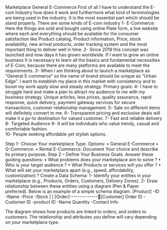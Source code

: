Marketplace General E-Commerce
First of all I have to understand the E-com Industry how does it work and furthermore what kind of terminologies are being used in the industry. It is the most essential part which should be stand properly. There are some kinds of E-com industry
1-	E-Commerce: Here the things are sold and bought using online Plate form, a live website where each and everything should be available for the consumer satisfaction like Product  catalog, Product information, Price, stock availability, new arrival products, order tracking system and the most important thing to deliver well in time.
2-	Since 2019 this concept was launched and now days it has grown worldwide. If I want to grow an online business It is necessary to learn all the basics and fundamental necessities of E-Com, because there are many platforms are available to meet the requirements.
3-	When I am thinking about to launch a marketplace as “General E-commerce” so the name of brand should be unique as “Urban Edge”. I want to establish my place in this market with consistency and to boost my work apply slow and steady strategy.
Primary goals:
4-	 I have to struggle hard and make a plan to attract my audience to me with my business strategy. Unique articles, less prices, quality assurance, rapid response, quick delivery, payment gateway services for secure transactions, customer relationship management.
5-	Sale on different items will definitely convert to me.
6-	Transparent pricing and exclusive deals will make it a go-to destination for valued customer.
7-	Fast and reliable delivery
8-	Targeted Audience
9-	It will be individuals who value trendy, casual and comfortable fashion.  
10-	People seeking affordable yet stylish options.

Step 1- Choose Your marketplace Type.
Options:
•	General E-Commerce
•	Q-Commerce.
•	Rental E-Commerce.
Document Your choice and describe its primary purpose.
Step 2 – Define Your Business Goals.
Answer these guiding questions:
•	What problems does your marketplace aim to solve ?
•	Who is your target audience ?
•	What Products or services will you offer ?
•	What will set your marketplace apart (e.g.,  speed, affordability, customization) ?
Create a Data Schema:
1-	Identify your entities in your marketplace (e.g., Products, Orders, Customers, Delivery Zones).
2-	Draw relationship between these entities using a diagram (Pen & Paper preferred). Below is an example of a simple schema diagram.
[Product]
-ID
-Name
-Price
-Stock
|
|
[Order]--------------[Customer]
Order ID                 -Customer ID
-product ID            -Name
Quantity                -Contact Info
  
The diagram shows how products are linked to orders, and orders to customers. The relationship and attributes you define will vary depending on your marketplace type.
